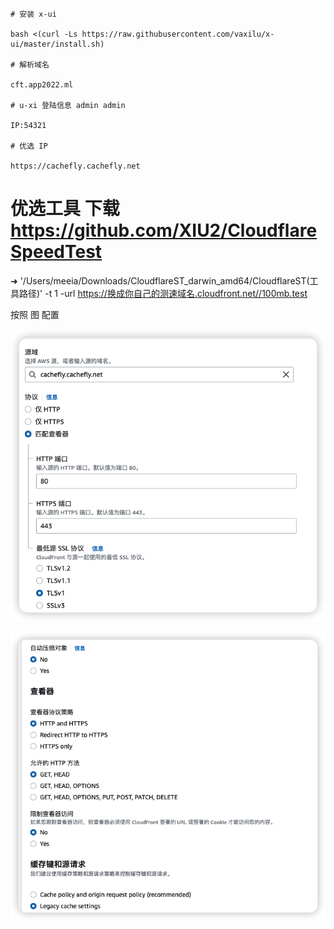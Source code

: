 ```shell
# 安装 x-ui

bash <(curl -Ls https://raw.githubusercontent.com/vaxilu/x-ui/master/install.sh)

# 解析域名

cft.app2022.ml

# u-xi 登陆信息 admin admin

IP:54321

# 优选 IP 

https://cachefly.cachefly.net

```

# 优选工具 下载 https://github.com/XIU2/CloudflareSpeedTest

➜  '/Users/meeia/Downloads/CloudflareST_darwin_amd64/CloudflareST(工具路径)' -t 1 -url https://换成你自己的测速域名.cloudfront.net//100mb.test     


按照 图 配置 



![](/aws/iShot_2022-08-02_18.46.42.png)



![](/aws/iShot_2022-08-02_18.47.12.png)



